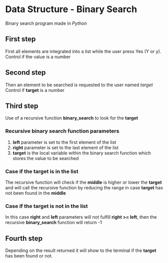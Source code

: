 # Data Structure - Binary Search #
Binary search program made in *Python*

## First step ##
First all elements are integrated into a list while the user press Yes (Y or y).
Control if the value is a number

## Second step ##
Then an element to be searched is requested to the user named *target*
Control if **target** is a number

## Third step ##
Use of a recursive function **binary_search** to look for the **target**

### Recursive binary search function parameters ###
1. **left** parameter is set to the first element of the list
1. **right** parameter is set to the last element of the list
1. **target** is the local variable within the binary search function which stores the value to be searched

### Case if the target is in the list ###
The recursive function will check if the **middle** is higher or lower the **target** and will 
call the recursive function by reducing the range in case **target** has not been found in the **middle**

### Case if the target is not in the list ###
In this case **right** and **left** parameters will not fulfill **right >= left**,
then the recursive **binary_search** function will return -1

## Fourth step ###
Depending on the result returned it will show to the terminal if the **target** has been found or not.
